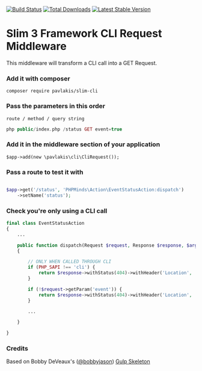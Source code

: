 [![Build Status](https://travis-ci.org/pavlakis/slim-cli.svg)](https://travis-ci.org/pavlakis/slim-cli)
[![Total Downloads](https://img.shields.io/packagist/dt/pavlakis/slim-cli.svg)](https://packagist.org/packages/pavlakis/slim-cli)
[![Latest Stable Version](https://img.shields.io/packagist/v/pavlakis/slim-cli.svg)](https://packagist.org/packages/pavlakis/slim-cli)

# Slim 3 Framework CLI Request Middleware

This middleware will transform a CLI call into a GET Request.

### Add it with composer
```
composer require pavlakis/slim-cli
```

### Pass the parameters in this order
`route / method / query string`
```php
php public/index.php /status GET event=true
```

### Add it in the middleware section of your application
```
$app->add(new \pavlakis\cli\CliRequest());
```

### Pass a route to test it with

```php

$app->get('/status', 'PHPMinds\Action\EventStatusAction:dispatch')
    ->setName('status');

```

### Check you're only using a CLI call

```php
final class EventStatusAction
{
    ...

    public function dispatch(Request $request, Response $response, $args)
    {

        // ONLY WHEN CALLED THROUGH CLI
        if (PHP_SAPI !== 'cli') {
            return $response->withStatus(404)->withHeader('Location', '/404');
        }

        if (!$request->getParam('event')) {
            return $response->withStatus(404)->withHeader('Location', '/404');
        }

        ...

    }

}
```


### Credits

Based on Bobby DeVeaux's ([@bobbyjason](https://twitter.com/bobbyjason)) [Gulp Skeleton](https://github.com/dvomedia/gulp-skeleton/blob/master/web/index.php)